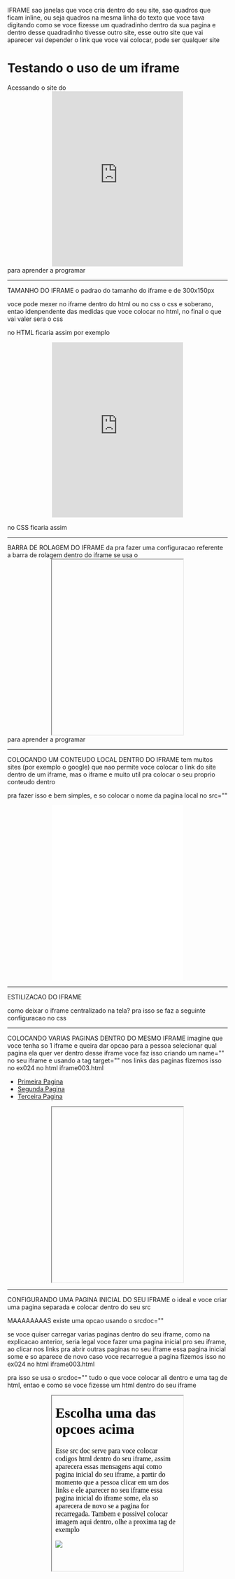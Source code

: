 IFRAME
sao janelas que voce cria dentro do seu site, sao quadros que ficam inline, ou seja quadros na mesma linha do texto que voce tava digitando
como se voce fizesse um quadradinho dentro da sua pagina e dentro desse quadradinho tivesse outro site, esse outro site que vai aparecer vai depender o link que voce vai colocar, pode ser qualquer site

<body>
    <h1>Testando o uso de um iframe</h1>
    <p>
        Acessando o site do 
        <iframe src="https://www.cursoemvideo.com/" frameborder="0"> </iframe> <!--o frameborder aceita 0 ou 1, que significa sem ou com borda-->
        para aprender a programar
    </p>
</body>

___________________________________________________________________________________________________________________________________________________
TAMANHO DO IFRAME
o padrao do tamanho do iframe e de 300x150px

voce pode mexer no iframe dentro do html ou no css
o css e soberano, entao idenpendente das medidas que voce colocar no html, no final o que vai valer sera o css

no HTML ficaria assim por exemplo
 <iframe src="https://www.cursoemvideo.com/" frameborder="0" height="500px" width="500"> </iframe>

no CSS ficaria assim
<style>
    iframe {
        width: 400px;
        height: 400px;
    }
</style>

___________________________________________________________________________________________________________________________________________________
BARRA DE ROLAGEM DO IFRAME
da pra fazer uma configuracao referente a barra de rolagem dentro do iframe
se usa o <iframe scrolling="auto | yes | no">
isso vai dizer se deve existir ou nao uma barra de rolagem, mesmo que o conteudo seja grande e precise de barra de rolagem voce pode decidir que nao tenha

- auto: e o padrao, a barra de rolagem aparece quando e preciso
- yes: vai mostrar a barra de rolagem idependente se precisa ou nao
- no: nao vai ter barra de rolagem, independente se precisa ou nao

___________________________________________________________________________________________________________________________________________________
AJUSTANDO COMPATIBILIDADE
caso o navegador nao tenha compatibilidade com o iframe voce precisa colocar um substituto para o ifram, que seria um link normal
ficaria assim:

<body>
    <h1>Testando o uso de um iframe</h1>
    <p>
        Acessando o site do 
        <iframe src="https://www.cursoemvideo.com/" frameborder="0"> 
            <a href="https://www.cursoemvideo.com/" target="_blank">Curso em Video</a> <!--esse link e palavra substitui o iframe caso nao seja compativel-->
        </iframe>
        para aprender a programar
    </p>
</body>

___________________________________________________________________________________________________________________________________________________
COLOCANDO UM CONTEUDO LOCAL DENTRO DO IFRAME
tem muitos sites (por exemplo o google) que nao permite voce colocar o link do site dentro de um iframe, mas o iframe e muito util pra colocar o seu proprio conteudo dentro 

pra fazer isso e bem simples, e so colocar o nome da pagina local no src=""
<iframe src="pag001.html" frameborder="0" height="500" width="500"></iframe>

___________________________________________________________________________________________________________________________________________________
ESTILIZACAO DO IFRAME

como deixar o iframe centralizado na tela?
pra isso se faz a seguinte configuracao no css

<style>
iframe {
    width: 300px;
    display: block; /**como o iframe e inline, o margin:auto nao vai funcionar, entao precisa transformar em block**/
    margin: auto;
}
</style>

___________________________________________________________________________________________________________________________________________________
COLOCANDO VARIAS PAGINAS DENTRO DO MESMO IFRAME
imagine que voce tenha so 1 iframe e queira dar opcao para a pessoa selecionar qual pagina ela quer ver dentro desse iframe
voce faz isso criando um name="" no seu iframe e usando a tag target="" nos links das paginas
fizemos isso no ex024 no html iframe003.html

<html>
<body>

<!--aqui criei uma lista com 3 paginas diferentes, ao clicar em cada um dos links dessa lista quero que a pagina apareca no meu iframe--->
<ul>
    <li><a href="paginas/pag001.html" target="frame">Primeira Pagina</a></li> <!--aqui coloquei o target="frame" que e o name que eu dei pro meu iframe-->
    <li><a href="paginas/pag002.html" target="frame">Segunda Pagina</a></li>
    <li><a href="paginas/pag003.html" target="frame">Terceira Pagina</a></li>
</ul>

<iframe id="tela" name="frame" src="">Selecione uma opcao</iframe> <!--aqui eu criei o name="frame" pra ser usado no target-->

</body>
</html>

___________________________________________________________________________________________________________________________________________________
CONFIGURANDO UMA PAGINA INICIAL DO SEU IFRAME
o ideal e voce criar uma pagina separada e colocar dentro do seu src

MAAAAAAAAS existe uma opcao usando o srcdoc=""

se voce quiser carregar varias paginas dentro do seu iframe, como na explicacao anterior, seria legal voce fazer uma pagina inicial pro seu iframe, ao clicar nos links pra abrir outras paginas no seu iframe essa pagina inicial some e so aparece de novo caso voce recarregue a pagina
fizemos isso no ex024 no html iframe003.html

pra isso se usa o srcdoc=""
tudo o que voce colocar ali dentro e uma tag de html, entao e como se voce fizesse um html dentro do seu iframe

<iframe id="tela" name="frame" srcdoc="<h1> Escolha uma das opcoes acima </h1> <p>Esse src doc serve para voce colocar codigos html dentro do seu iframe, assim aparecera essas mensagens aqui como pagina inicial do seu iframe, a partir do momento que a pessoa clicar em um dos links e ele aparecer no seu iframe essa pagina inicial do iframe some, ela so aparecera de novo se a pagina for recarregada. Tambem e possivel colocar imagem aqui dentro, olhe a proxima tag de exemplo</p> <img src='imagens/cachorro.jpg'>">Selecione uma opcao</iframe>